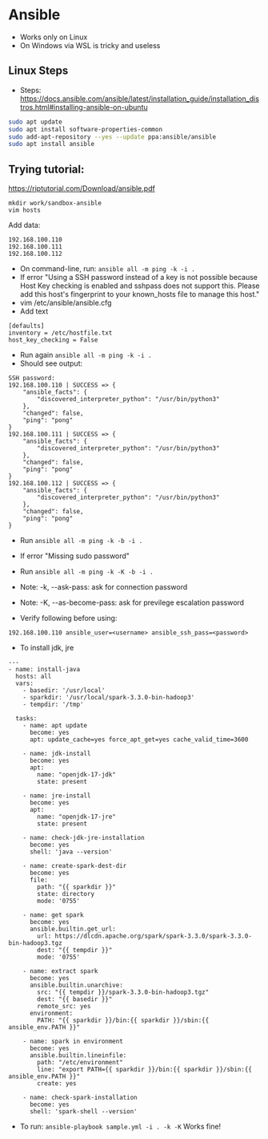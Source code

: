 # Ansible

- Works only on Linux
- On Windows via WSL is tricky and useless

## Linux Steps

- Steps: https://docs.ansible.com/ansible/latest/installation_guide/installation_distros.html#installing-ansible-on-ubuntu
```bash
sudo apt update
sudo apt install software-properties-common
sudo add-apt-repository --yes --update ppa:ansible/ansible
sudo apt install ansible
```

## Trying tutorial:
https://riptutorial.com/Download/ansible.pdf

```
mkdir work/sandbox-ansible
vim hosts
```
Add data:
```
192.168.100.110
192.168.100.111
192.168.100.112
```

- On command-line, run: `ansible all -m ping -k -i .`
- If error "Using a SSH password instead of a key is not possible because Host Key checking is enabled and sshpass does not support this.  Please add this host's fingerprint to your known_hosts file to manage this host."
- vim /etc/ansible/ansible.cfg
- Add text
```
[defaults]
inventory = /etc/hostfile.txt
host_key_checking = False
```
- Run again `ansible all -m ping -k -i .`
- Should see output:
```
SSH password:
192.168.100.110 | SUCCESS => {
    "ansible_facts": {
        "discovered_interpreter_python": "/usr/bin/python3"
    },
    "changed": false,
    "ping": "pong"
}
192.168.100.111 | SUCCESS => {
    "ansible_facts": {
        "discovered_interpreter_python": "/usr/bin/python3"
    },
    "changed": false,
    "ping": "pong"
}
192.168.100.112 | SUCCESS => {
    "ansible_facts": {
        "discovered_interpreter_python": "/usr/bin/python3"
    },
    "changed": false,
    "ping": "pong"
}
```

- Run `ansible all -m ping -k -b -i .`
- If error "Missing sudo password"
- Run `ansible all -m ping -k -K -b -i .`
- Note: -k, --ask-pass: ask for connection password
- Note: -K, --as-become-pass: ask for previlege escalation password

- Verify following before using:
```
192.168.100.110 ansible_user=<username> ansible_ssh_pass=<password>
```

- To install jdk, jre
```
---
- name: install-java
  hosts: all
  vars:
    - basedir: '/usr/local'
    - sparkdir: '/usr/local/spark-3.3.0-bin-hadoop3'
    - tempdir: '/tmp'

  tasks:
    - name: apt update
      become: yes
      apt: update_cache=yes force_apt_get=yes cache_valid_time=3600

    - name: jdk-install
      become: yes
      apt:
        name: "openjdk-17-jdk"
        state: present

    - name: jre-install
      become: yes
      apt:
        name: "openjdk-17-jre"
        state: present

    - name: check-jdk-jre-installation
      become: yes
      shell: 'java --version'

    - name: create-spark-dest-dir
      become: yes
      file:
        path: "{{ sparkdir }}"
        state: directory
        mode: '0755'

    - name: get spark
      become: yes
      ansible.builtin.get_url:
        url: https://dlcdn.apache.org/spark/spark-3.3.0/spark-3.3.0-bin-hadoop3.tgz
        dest: "{{ tempdir }}"
        mode: '0755'

    - name: extract spark
      become: yes
      ansible.builtin.unarchive:
        src: "{{ tempdir }}/spark-3.3.0-bin-hadoop3.tgz"
        dest: "{{ basedir }}"
        remote_src: yes
      environment:
        PATH: "{{ sparkdir }}/bin:{{ sparkdir }}/sbin:{{ ansible_env.PATH }}"

    - name: spark in environment
      become: yes
      ansible.builtin.lineinfile:
        path: "/etc/environment"
        line: "export PATH={{ sparkdir }}/bin:{{ sparkdir }}/sbin:{{ ansible_env.PATH }}"
        create: yes

    - name: check-spark-installation
      become: yes
      shell: 'spark-shell --version'

```

- To run: `ansible-playbook sample.yml -i . -k -K`
Works fine!

